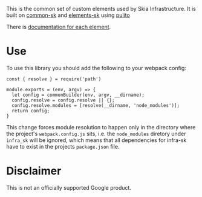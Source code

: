 This is the common set of custom elements used by Skia Infrastructure.
It is built on [common-sk](https://www.npmjs.com/package/common-sk) and [elements-sk](https://www.npmjs.com/package/elements-sk) using [pulito](https://www.npmjs.com/package/pulito)

There is [documentation for each element](https://jsdoc.skia.org).


Use
===

To use this library you should add the following to your webpack config:

```
const { resolve } = require('path')

module.exports = (env, argv) => {
  let config = commonBuilder(env, argv, __dirname);
  config.resolve = config.resolve || {};
  config.resolve.modules = [resolve(__dirname, 'node_modules')];
  return config;
}
```

This change forces module resolution to happen only in the directory where the
project's `webpack.config.js` sits, i.e. the `node_modules` diretory under
`infra_sk` will be ignored, which means that all dependencies for infra-sk have
to exist in the projects `package.json` file.

Disclaimer
==========

This is not an officially supported Google product.
